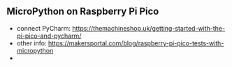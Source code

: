 ## MicroPython on Raspberry Pi Pico

* connect PyCharm: https://themachineshop.uk/getting-started-with-the-pi-pico-and-pycharm/
* other info: https://makersportal.com/blog/raspberry-pi-pico-tests-with-micropython
* 
